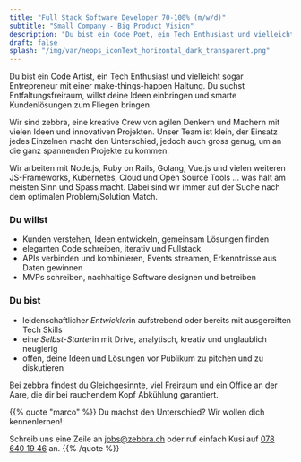 ```yaml
---
title: "Full Stack Software Developer 70-100% (m/w/d)"
subtitle: "Small Company - Big Product Vision"
description: "Du bist ein Code Poet, ein Tech Enthusiast und vielleicht sogar Entrepreneur mit einer make-things-happen Haltung?"
draft: false
splash: "/img/var/neops_iconText_horizontal_dark_transparent.png"
---
```


Du bist ein Code Artist, ein Tech Enthusiast und vielleicht sogar Entrepreneur mit einer make-things-happen Haltung. Du suchst Entfaltungsfreiraum, willst deine Ideen einbringen und smarte Kundenlösungen zum Fliegen bringen.

Wir sind zebbra, eine kreative Crew von agilen Denkern und Machern mit vielen Ideen und innovativen Projekten. Unser Team ist klein, der Einsatz jedes Einzelnen macht den Unterschied, jedoch auch gross genug, um an die ganz spannenden Projekte zu kommen. 

Wir arbeiten mit Node.js, Ruby on Rails, Golang, Vue.js und vielen weiteren JS-Frameworks, Kubernetes, Cloud und Open Source Tools … was halt am meisten Sinn und Spass macht. Dabei sind wir immer auf der Suche nach dem optimalen Problem/Solution Match.


### Du willst

*	Kunden verstehen, Ideen entwickeln, gemeinsam Lösungen finden
*	eleganten Code schreiben, iterativ und Fullstack
*	APIs verbinden und kombinieren, Events streamen, Erkenntnisse aus Daten gewinnen
*	MVPs schreiben, nachhaltige Software designen und betreiben

### Du bist

* leidenschaftliche*r Entwickler*in aufstrebend oder bereits mit ausgereiften Tech Skills
*	ein*e Selbst-Starter*in mit Drive, analytisch, kreativ und unglaublich neugierig
*	offen, deine Ideen und Lösungen vor Publikum zu pitchen und zu diskutieren


Bei zebbra findest du Gleichgesinnte, viel Freiraum und ein Office an der Aare, die dir bei rauchendem Kopf Abkühlung garantiert.

{{% quote "marco" %}}
  Du machst den Unterschied? Wir wollen dich kennenlernen!
  
  Schreib uns eine Zeile an <a href="mailto:jobs@zebbra.ch">jobs@zebbra.ch</a> oder ruf einfach Kusi auf [078 640 19 46](tel:+41786401946) an.
{{% /quote %}}
